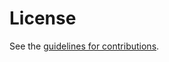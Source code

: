 # License

See the
[guidelines for contributions](https://github.com/phnx-im/dmls-spec/blob//CONTRIBUTING.md).

